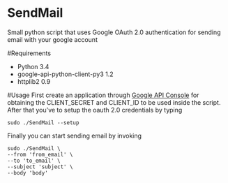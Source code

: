 # SendMail
Small python script that uses Google OAuth 2.0 authentication for sending email with your google account

#Requirements
* Python 3.4
* google-api-python-client-py3 1.2
* httplib2 0.9

#Usage
First create an application through [Google API Console](https://code.google.com/apis/console)
for obtaining the CLIENT_SECRET and CLIENT_ID to be used
inside the script.
After that you've to setup the oauth 2.0 credentials by typing 

```
sudo ./SendMail --setup
```

Finally you can start sending email by invoking

```
sudo ./SendMail \
--from 'from_email' \
--to 'to_email' \
--subject 'subject' \
--body 'body'
```
